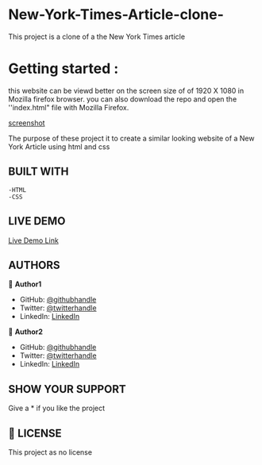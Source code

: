 # New-York-Times-Article-clone-
This project is a clone of a the New York Times article

# Getting started :
this website can be viewd better on the screen size of of 1920 X 1080 in Mozilla firefox browser.
you can also download the repo and open the ''index.html" file with Mozilla Firefox.

[screenshot](images/York-Times.png)

The purpose of these project it to create a similar looking website of a New York Article using html and css

## BUILT WITH

    -HTML
    -CSS

## LIVE DEMO

[Live Demo Link](https://ixboy.github.io/New-York-Times-Article-clone-/)

##  AUTHORS

👤 **Author1**

- GitHub: [@githubhandle](https://github.com/widzthedvloper)
- Twitter: [@twitterhandle](https://twitter.com/widzthedvloper)
- LinkedIn: [LinkedIn](https://www.linkedin.com/in/widzmarc-jean-nesly-phelle-252a26129/)

👤 **Author2**

- GitHub: [@githubhandle](https://github.com/ixboy)
- Twitter: [@twitterhandle](https://twitter.com/ismaelixboy)
- LinkedIn: [LinkedIn](https://www.linkedin.com/in/ismael-antonio-0b7712114/)

## SHOW YOUR SUPPORT
Give a * if you like the project

## 📝 LICENSE
This project as no license
